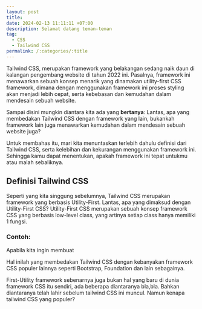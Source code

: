 ```yaml
---
layout: post
title:
date: 2024-02-13 11:11:11 +07:00
description: Selamat datang teman-teman
tag:
  - CSS
  - Tailwind CSS
permalink: /:categories/:title
---
```

Tailwind CSS, merupakan framework yang belakangan sedang naik daun di kalangan pengembang website di tahun 2022 ini. Pasalnya, framework ini menawarkan sebuah konsep menarik yang dinamakan utility-first CSS framework, dimana dengan menggunakan framework ini proses styling akan menjadi lebih cepat, serta kebebasan dan kemudahan dalam mendesain sebuah website.

Sampai disini mungkin diantara kita ada yang **bertanya**: Lantas, apa yang membedakan Tailwind CSS dengan framework yang lain, bukankah framework lain juga menawarkan kemudahan dalam mendesain sebuah website juga?

Untuk membahas itu, mari kita menuntaskan terlebih dahulu definisi dari Tailwind CSS, serta kelebihan dan kekurangan menggunakan framework ini. Sehingga kamu dapat menentukan, apakah framework ini tepat untukmu atau malah sebaliknya.

## Definisi Tailwind CSS
Seperti yang kita singgung sebelumnya, Tailwind CSS merupakan framework yang berbasis Utility-First. Lantas, apa yang dimaksud dengan Utility-First CSS? Utility-First CSS merupakan sebuah konsep framework CSS yang berbasis low-level class, yang artinya setiap class hanya memiliki 1 fungsi.

### Contoh:
Apabila kita ingin membuat

Hal inilah yang membedakan Tailwind CSS dengan kebanyakan framework CSS populer lainnya seperti Bootstrap, Foundation dan lain sebagainya.

First-Utility framework sebenarnya juga bukan hal yang baru di dunia framework CSS itu sendiri, ada beberapa diantaranya bla,bla. Bahkan diantaranya telah lahir sebelum tailwind CSS ini muncul. Namun kenapa tailwind CSS yang populer?
